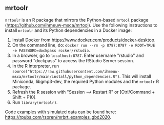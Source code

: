 ## mrtoolr

`mrtoolr` is an R package that mirrors the Python-based `mrtool` package (https://github.com/ihmeuw-msca/mrtool). Use the following instructions to install `mrtoolr` and its Python dependencies in a Docker image:

1. Install Docker from https://www.docker.com/products/docker-desktop.
2. On the command line, do: `docker run --rm -p 8787:8787 -e ROOT=TRUE -e PASSWORD=dockpass rocker/rstudio`.
3. In a browser, go to `localhost:8787`. Enter username "rstudio" and password "dockpass" to access the RStudio Server session.
4. In the R interpreter, run `source("https://raw.githubusercontent.com/ihmeuw-msca/mrtoolr/main/install/python_dependencies.R")`. This will install Miniconda, libgmp3-dev, the required Python modules and the `mrtoolr` R package.
5. Refresh the R session with "Session --> Restart R" or [Ctrl/Command + Shift + F10].
6. Run `library(mrtoolr)`.

Code examples with simulated data can be found here: https://rpubs.com/rsoren/mrbrt_examples_gbd2020.
